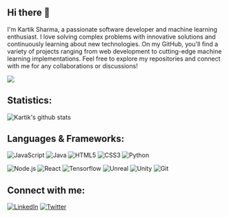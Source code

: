 ## Hi there 👋

I'm Kartik Sharma, a passionate software developer and machine learning enthusiast.
I love solving complex problems with innovative solutions and continuously learning about new technologies. 
On my GitHub, you'll find a variety of projects ranging from web development to cutting-edge machine learning implementations. 
Feel free to explore my repositories and connect with me for any collaborations or discussions!

![](https://komarev.com/ghpvc/?username=kartik10sharma)



## Statistics:

![Kartik's github stats](https://github-readme-stats.vercel.app/api?username=kartik10sharma&count_private=true)

## Languages & Frameworks:

![JavaScript](https://skillicons.dev/icons?i=js)
![Java](https://skillicons.dev/icons?i=java)
![HTML5](https://skillicons.dev/icons?i=html)
![CSS3](https://skillicons.dev/icons?i=css)
![Python](https://skillicons.dev/icons?i=python)


![Node.js](https://skillicons.dev/icons?i=nodejs)
![React](https://skillicons.dev/icons?i=react)
![Tensorflow](https://skillicons.dev/icons?i=tensorflow)
![Unreal](https://skillicons.dev/icons?i=unreal)
![Unity](https://skillicons.dev/icons?i=unity)
![Git](https://skillicons.dev/icons?i=git)



## Connect with me:

[![LinkedIn](https://skillicons.dev/icons?i=linkedin)](https://www.linkedin.com/in/kartik-10sharma/)
[![Twitter](https://skillicons.dev/icons?i=twitter)](https://x.com/Kartik_10Sharma)
